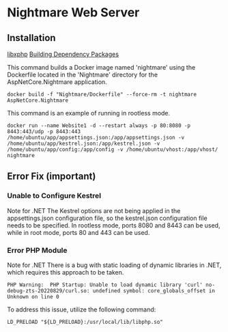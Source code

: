 ﻿# Nightmare Web Server

## Installation

[libxphp](/libxphp/README.md)
[Building Dependency Packages](/)

This command builds a Docker image named 'nightmare' using the Dockerfile located in the 'Nightmare' directory for the AspNetCore.Nightmare application.

    docker build -f "Nightmare/Dockerfile" --force-rm -t nightmare AspNetCore.Nightmare

This command is an example of running in rootless mode.

    docker run --name Website1 -d --restart always -p 80:8080 -p 8443:443/udp -p 8443:443 /home/ubuntu/app/appsettings.json:/app/appsettings.json -v /home/ubuntu/app/kestrel.json:/app/kestrel.json -v /home/ubuntu/app/config:/app/config -v /home/ubuntu/vhost:/app/vhost/ nightmare

## Error Fix (important)

### Unable to Configure Kestrel

Note for .NET
The Kestrel options are not being applied in the appsettings.json configuration file, so the kestrel.json configuration file needs to be specified.
In rootless mode, ports 8080 and 8443 can be used, while in root mode, ports 80 and 443 can be used.

### Error PHP Module

Note for .NET
There is a bug with static loading of dynamic libraries in .NET, which requires this approach to be taken.

    PHP Warning:  PHP Startup: Unable to load dynamic library 'curl' no-debug-zts-20220829/curl.so: undefined symbol: core_globals_offset in Unknown on line 0

To address this issue, utilize the following command:

    LD_PRELOAD "${LD_PRELOAD}:/usr/local/lib/libphp.so"
